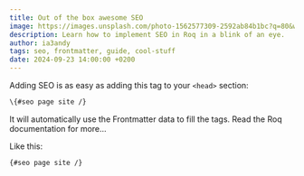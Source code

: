 ```yaml
---
title: Out of the box awesome SEO
image: https://images.unsplash.com/photo-1562577309-2592ab84b1bc?q=80&w=3474&auto=format&fit=crop&ixlib=rb-4.0.3&ixid=M3wxMjA3fDB8MHxwaG90by1wYWdlfHx8fGVufDB8fHx8fA%3D%3D
description: Learn how to implement SEO in Roq in a blink of an eye.
author: ia3andy
tags: seo, frontmatter, guide, cool-stuff
date: 2024-09-23 14:00:00 +0200
---
```


Adding SEO is as easy as adding this tag to your `<head>` section:

```html
\{#seo page site /}
```

It will automatically use the Frontmatter data to fill the tags. Read the Roq documentation for more...

Like this:

```html
{#seo page site /}
```
